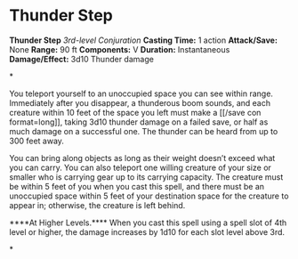# Thunder Step

**Thunder Step**
_3rd-level Conjuration_
**Casting Time:** 1 action
**Attack/Save:** None
**Range:** 90 ft
**Components:** V
**Duration:** Instantaneous
**Damage/Effect:** 3d10 Thunder damage

*<p class="Core-Styles_Core-Body">You teleport yourself to an unoccupied space you can see within range. Immediately after you disappear, a thunderous boom sounds, and each creature within 10 feet of the space you left must make a [[/save con format=long]], taking 3d10 thunder damage on a failed save, or half as much damage on a successful one. The thunder can be heard from up to 300 feet away.</p>
<p class="Core-Styles_Core-Body">You can bring along objects as long as their weight doesn’t exceed what you can carry. You can also teleport one willing creature of your size or smaller who is carrying gear up to its carrying capacity. The creature must be within 5 feet of you when you cast this spell, and there must be an unoccupied space within 5 feet of your destination space for the creature to appear in; otherwise, the creature is left behind.</p>
<p class="Core-Styles_Core-Body"><span class="Serif-Character-Style_Inline-Subhead-Serif">****At Higher Levels.**** </span>When you cast this spell using a spell slot of 4th level or higher, the damage increases by 1d10 for each slot level above 3rd.</p>*